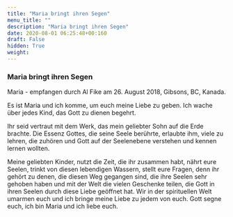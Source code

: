 ```yaml
---
title: "Maria bringt ihren Segen"
menu_title: ""
description: "Maria bringt ihren Segen"
date: 2020-08-01 06:25:48+00:160
draft: False
hidden: True
weight:
---
```

### Maria bringt ihren Segen

Maria - empfangen durch Al Fike am 26. August 2018, Gibsons, BC, Kanada.

Es ist Maria und ich komme, um euch meine Liebe zu geben. Ich wache über jedes Kind, das Gott zu dienen begehrt.

Ihr seid vertraut mit dem Werk, das mein geliebter Sohn auf die Erde brachte. Die Essenz Gottes, die seine Seele berührte, erlaubte ihm, viele zu lehren, die zuhören und Gott auf der Seelenebene verstehen und kennen lernen wollten.

Meine geliebten Kinder, nutzt die Zeit, die ihr zusammen habt, nährt eure Seelen, trinkt von diesen lebendigen Wassern, stellt eure Fragen, denn ihr gehört zu denen, die diesen Weg gegangen sind, die ihre Seelen sehr gehoben haben und mit der Welt die vielen Geschenke teilen, die Gott in ihren Seelen durch diese Liebe geöffnet hat. Wir in der spirituellen Welt umarmen euch und ich bringe meine Liebe zu jedem von euch.
Gott segne euch, ich bin Maria und ich liebe euch.
